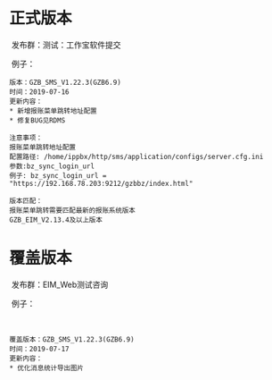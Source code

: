 # 正式版本

​	发布群：测试：工作宝软件提交

​	例子：

```
版本：GZB_SMS_V1.22.3(GZB6.9)
时间：2019-07-16
更新内容：
* 新增报账菜单跳转地址配置
* 修复BUG见RDMS

注意事项：
报账菜单跳转地址配置
配置路径: /home/ippbx/http/sms/application/configs/server.cfg.ini
参数:bz_sync_login_url
例子: bz_sync_login_url = "https://192.168.78.203:9212/gzbbz/index.html"

版本匹配：
报账菜单跳转需要匹配最新的报账系统版本
GZB_EIM_V2.13.4及以上版本
```



# 覆盖版本

​	发布群：EIM_Web测试咨询

​	例子：

​	

```
覆盖版本：GZB_SMS_V1.22.3(GZB6.9)
时间：2019-07-17
更新内容：
* 优化消息统计导出图片
```

